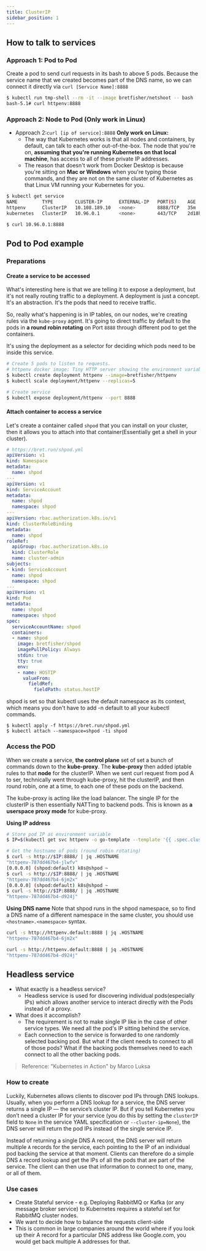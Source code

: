 ```yaml
---
title: ClusterIP
sidebar_position: 1
---
```


## How to talk to services

### Approach 1: Pod to Pod

Create a pod to send curl requests in its bash to above 5 pods. Because the service name that we created becomes part of the DNS name, so we can connect it directly via `curl [Service Name]:8888` 

```bash
$ kubectl run tmp-shell --rm -it --image bretfisher/netshoot -- bash
bash-5.1# curl httpenv:8888
```

###  Approach 2: Node to Pod (Only work in Linux)

- Approach 2:`curl [ip of service]:8888` **Only work on Linux:** 
    - The way that Kubernetes works is that all nodes and containers, by default, can talk to each other out-of-the-box. The node that you're on, **assuming that you're running Kubernetes on that local machine**, has access to all of these private IP addresses. 
    - The reason that doesn't work from Docker Desktop is because you're sitting on **Mac or Windows** when you're typing those commands, and they are not on the same cluster of Kubernetes as that Linux VM running your Kubernetes for you.

```bash
$ kubectl get service
NAME         TYPE        CLUSTER-IP      EXTERNAL-IP   PORT(S)    AGE
httpenv      ClusterIP   10.108.189.10   <none>        8888/TCP   35m
kubernetes   ClusterIP   10.96.0.1       <none>        443/TCP    2d18h

$ curl 10.96.0.1:8888
```

## Pod to Pod example
### Preparations

#### Create a service to be accessed

What's interesting here is that we are telling it to expose a deployment, but it's not really routing traffic to a deployment. A deployment is just a concept. It's an abstraction. It's the pods that need to receive traffic. 

So, really what's happening is in IP tables, on our nodes, we're creating rules via the `kube-proxy` agent. It's going to direct traffic by default to the pods in **a round robin rotating** on Port `8888` through different pod to get the containers.

It's using the deployment as a selector for deciding which pods need to be inside this service. 

```bash
# Create 5 pods to listen to requests.
# httpenv docker image: Tiny HTTP server showing the environment variables in JSON on TCP 8888
$ kubectl create deployment httpenv --image=bretfisher/httpenv
$ kubectl scale deployment/httpenv --replicas=5

# Create service 
$ kubectl expose deployment/httpenv --port 8888
```

#### Attach container to access a service

Let's create a container called `shpod` that you can install on your cluster, then it allows you to attach into that container(Essentially get a shell in your cluster).

```yml
# https://bret.run/shpod.yml
apiVersion: v1
kind: Namespace
metadata:
  name: shpod
---
apiVersion: v1
kind: ServiceAccount
metadata:
  name: shpod
  namespace: shpod
---
apiVersion: rbac.authorization.k8s.io/v1
kind: ClusterRoleBinding
metadata:
  name: shpod
roleRef:
  apiGroup: rbac.authorization.k8s.io
  kind: ClusterRole
  name: cluster-admin
subjects:
- kind: ServiceAccount
  name: shpod
  namespace: shpod
---
apiVersion: v1
kind: Pod
metadata:
  name: shpod
  namespace: shpod
spec:
  serviceAccountName: shpod
  containers:
  - name: shpod
    image: bretfisher/shpod
    imagePullPolicy: Always
    stdin: true
    tty: true
    env:
    - name: HOSTIP
      valueFrom:
        fieldRef:
          fieldPath: status.hostIP

```

shpod is set so that kubectl uses the default namespace as its context, which means you don't have to add -n default to all your kubectl commands.
```
$ kubectl apply -f https://bret.run/shpod.yml
$ kubectl attach --namespace=shpod -ti shpod 
```
### Access the POD

When we create a service, **the control plane** set of set a bunch of commands down to the **kube-proxy**. The **kube-proxy** then added iptable rules to that **node** for the clusterIP. When we sent curl request from pod A to ser, technically went through kube-proxy, hit the clusterIP, and then round robin, one at a time, to each one of these pods on the backend.

The kube-proxy is acting like the load balancer. The single IP for the clusterIP is then essentially NATTing to backend pods. This is known as **a userspace proxy mode** for kube-proxy.

**Using IP address**
```bash
# Store pod IP as environment variable     
$ IP=$(kubectl get svc httpenv -o go-template --template '{{ .spec.clusterIP }}')

# Get the hostname of pods (round robin rotating)
$ curl -s http://$IP:8888/ | jq .HOSTNAME
"httpenv-787dd467b4-jlwfv"
[0.0.0.0] (shpod:default) k8s@shpod ~
$ curl -s http://$IP:8888/ | jq .HOSTNAME
"httpenv-787dd467b4-6jm2x"
[0.0.0.0] (shpod:default) k8s@shpod ~
$ curl -s http://$IP:8888/ | jq .HOSTNAME
"httpenv-787dd467b4-d924j"
```

**Using DNS name**
Note that shpod runs in the shpod namespace, so to find a DNS name of a different namespace in the same cluster, you should use `<hostname>.<namespace>` syntax. 

```bash
curl -s http://httpenv.default:8888 | jq .HOSTNAME
"httpenv-787dd467b4-6jm2x"

curl -s http://httpenv.default:8888 | jq .HOSTNAME
"httpenv-787dd467b4-d924j"
```

## Headless service

- What exactly is a headless service?
    - Headless service is used for discovering individual pods(especially IPs) which allows another service to interact directly with the Pods instead of a proxy.
- What does it accomplish?
    - The requirement is not to make single IP like in the case of other service types. We need all the pod's IP sitting behind the service.
    - Each connection to the service is forwarded to one randomly selected backing pod. But what if the client needs to connect to all of those pods? What if the backing pods themselves need to each connect to all the other backing pods. 

> Reference: "Kubernetes in Action" by Marco Luksa

### How to create

Luckily, Kubernetes allows clients to discover pod IPs through DNS lookups. Usually, when you perform a DNS lookup for a service, the DNS server returns a single IP — the service’s cluster IP. But if you tell Kubernetes you don’t need a cluster IP for your service (you do this by setting the `clusterIP` field to `None` in the service YAML specification or `--cluster-ip=None`), the DNS server will return the pod IPs instead of the single service IP. 

Instead of returning a single DNS A record, the DNS server will return multiple `A` records for the service, each pointing to the IP of an individual pod backing the service at that moment. Clients can therefore do a simple DNS `A` record lookup and get the IPs of all the pods that are part of the service. The client can then use that information to connect to one, many, or all of them.

### Use cases

- Create Stateful service - e.g. Deploying RabbitMQ or Kafka (or any message broker service) to Kubernetes requires a stateful set for RabbitMQ cluster nodes.
- We want to decide how to balance the requests client-side
- This is common in large companies around the world where if you look up their A record for a particular DNS address like Google.com, you would get back multiple A addresses for that.